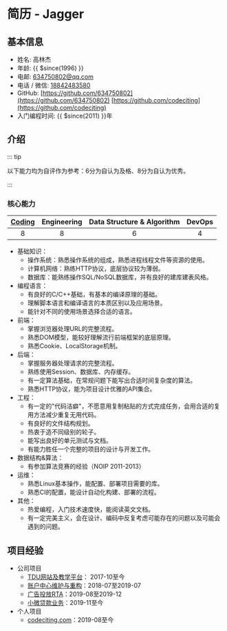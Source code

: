 # 简历 - Jagger

## 基本信息

- 姓名: 高林杰
- 年龄: {{ $since(1996) }}
- 电邮: [634750802@qq.com](mailto:高林杰<634750802@qq.com>)
- 电话 / 微信: [18842483580](tel:18842483580)
- GitHub: [https://github.com/634750802](https://github.com/634750802)
          [https://github.com/codeciting](https://github.com/codeciting)
- 入门编程时间: {{ $since(2011) }}年

## 介绍

::: tip

以下能力均为自评作为参考：6分为自认为及格、8分为自认为优秀。

:::

### 核心能力

|[Coding](coding-marks.md#coding)|Engineering|Data Structure & Algorithm|DevOps|
|:------------------------------:|:---------:|:------------------------:|:----:|
|8                               |8          |6                         |4     |

- 基础知识：
  - 操作系统：熟悉操作系统的组成，熟悉进程线程文件等资源的使用。
  - 计算机网络：熟练HTTP协议，底层协议较为薄弱。
  - 数据库：能熟练操作SQL/NoSQL数据库，并有良好的建库建表风格。
- 编程语言：
  - 有良好的C/C++基础，有基本的编译原理的基础。
  - 理解脚本语言和编译语言的本质区别以及应用场景。
  - 能针对不同的使用场景选择合适的语言。
- 前端：
  - 掌握浏览器处理URL的完整流程。
  - 熟悉DOM模型，能较好理解流行前端框架的底层原理。
  - 熟悉Cookie、LocalStorage机制。
- 后端：
  - 掌握服务器处理请求的完整流程。
  - 熟练使用Session、数据库、内存缓存。
  - 有一定算法基础，在常规问题下能写出合适时间复杂度的算法。
  - 熟悉HTTP协议，能为项目设计优雅的API集合。
- 工程：
  - 有一定的"代码洁癖"，不愿意用复制粘贴的方式完成任务，会用合适的复用方法减少重复无用代码。
  - 有良好的文件结构规划。
  - 热衷于造不同级别的轮子。
  - 能写出良好的单元测试与文档。
  - 有能力胜任一个完整的项目的设计与开发工作。
- 数据结构&算法：
  - 有参加算法竞赛的经验（NOIP 2011-2013）
- 运维：
  - 熟悉Linux基本操作，能配置、部署项目需要的库。
  - 熟悉CI的配置，能设计自动化构建、部署的流程。
- 其他：
  - 热爱编程，入门技术速度快，能阅读英文文档。
  - 有一定完美主义，会在设计、编码中反复考虑可能存在的问题以及可能会遇到的问题。

## 项目经验

- 公司项目
  - [TDU网站及教学平台](projects.md#TDU网站及教学平台)： 2017-10至今
  - [账户中心维护与重构](projects.md#账户中心维护与重构)：2018-07至2019-07
  - [广告投放RTA](projects.md#广告投放)：2019-08至2019-12
  - [小微贷款业务](projects.md#小微贷款业务)：2019-11至今
- 个人项目
  - [codeciting.com](projects.md#codeciting)：2019-08至今
